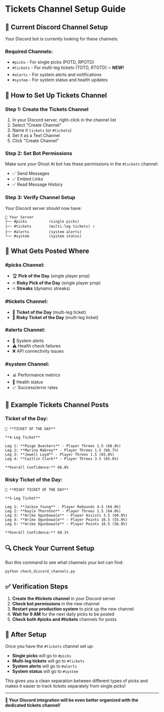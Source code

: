 # Tickets Channel Setup Guide

## 🎯 **Current Discord Channel Setup**

Your Discord bot is currently looking for these channels:

### **Required Channels:**
- `#picks` - For single picks (POTD, RPOTD)
- `#tickets` - For multi-leg tickets (TOTD, RTOTD) ⭐ **NEW!**
- `#alerts` - For system alerts and notifications
- `#system` - For system status and health updates

## 🔧 **How to Set Up Tickets Channel**

### **Step 1: Create the Tickets Channel**
1. In your Discord server, right-click in the channel list
2. Select "Create Channel"
3. Name it `tickets` (or `#tickets`)
4. Set it as a Text Channel
5. Click "Create Channel"

### **Step 2: Set Bot Permissions**
Make sure your Ghost AI bot has these permissions in the `#tickets` channel:
- ✅ Send Messages
- ✅ Embed Links
- ✅ Read Message History

### **Step 3: Verify Channel Setup**
Your Discord server should now have:
```
📁 Your Server
├── #picks          (single picks)
├── #tickets        (multi-leg tickets) ⭐
├── #alerts         (system alerts)
└── #system         (system status)
```

## 📢 **What Gets Posted Where**

### **#picks Channel:**
- 🏆 **Pick of the Day** (single player prop)
- 🔥 **Risky Pick of the Day** (single player prop)
- 🔥 **Streaks** (dynamic streaks)

### **#tickets Channel:**
- 🎯 **Ticket of the Day** (multi-leg ticket)
- 💎 **Risky Ticket of the Day** (multi-leg ticket)

### **#alerts Channel:**
- 🚨 System alerts
- ⚠️ Health check failures
- ❌ API connectivity issues

### **#system Channel:**
- 📊 Performance metrics
- 🏥 Health status
- 📈 Success/error rates

## 🎯 **Example Tickets Channel Posts**

### **Ticket of the Day:**
```
🎯 **TICKET OF THE DAY**

**4-Leg Ticket**

Leg 1: **Paige Bueckers** - Player Threes 1.5 (68.8%)
Leg 2: **Marina Mabrey** - Player Threes 1.5 (66.7%)
Leg 3: **Jewell Loyd** - Player Threes 1.5 (65.8%)
Leg 4: **Caitlin Clark** - Player Threes 3.5 (65.8%)

**Overall Confidence:** 66.8%
```

### **Risky Ticket of the Day:**
```
💎 **RISKY TICKET OF THE DAY**

**5-Leg Ticket**

Leg 1: **Jackie Young** - Player Rebounds 4.5 (64.0%)
Leg 2: **Kayla Thornton** - Player Threes 1.5 (64.0%)
Leg 3: **Arike Ogunbowale** - Player Assists 3.5 (60.8%)
Leg 4: **Arike Ogunbowale** - Player Points 16.5 (55.0%)
Leg 5: **Arike Ogunbowale** - Player Points 16.5 (56.8%)

**Overall Confidence:** 60.1%
```

## 🔍 **Check Your Current Setup**

Run this command to see what channels your bot can find:
```bash
python check_discord_channels.py
```

## ✅ **Verification Steps**

1. **Create the #tickets channel** in your Discord server
2. **Check bot permissions** in the new channel
3. **Restart your production system** to pick up the new channel
4. **Wait for 9 AM** for the next daily picks to be posted
5. **Check both #picks and #tickets** channels for posts

## 🚀 **After Setup**

Once you have the `#tickets` channel set up:
- **Single picks** will go to `#picks`
- **Multi-leg tickets** will go to `#tickets`
- **System alerts** will go to `#alerts`
- **System status** will go to `#system`

This gives you a clean separation between different types of picks and makes it easier to track tickets separately from single picks!

---

**🎉 Your Discord integration will be even better organized with the dedicated tickets channel!** 